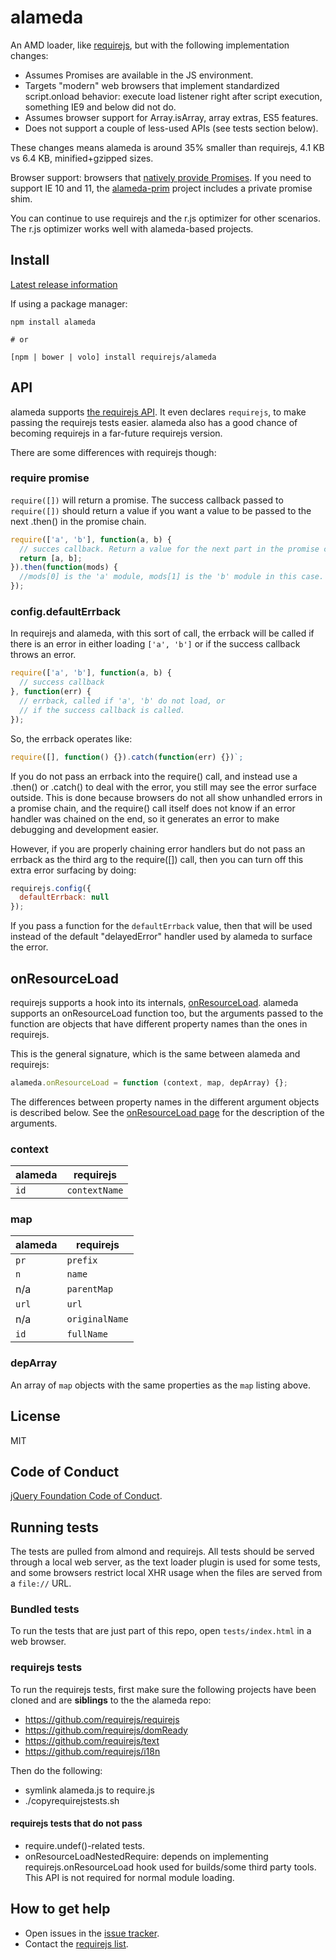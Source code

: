 # alameda

An AMD loader, like [requirejs](http://requirejs.org), but with the following
implementation changes:

* Assumes Promises are available in the JS environment.
* Targets "modern" web browsers that implement standardized script.onload behavior: execute load listener right after script execution, something IE9 and below did not do.
* Assumes browser support for Array.isArray, array extras, ES5 features.
* Does not support a couple of less-used APIs (see tests section below).

These changes means alameda is around 35% smaller than requirejs, 4.1 KB vs 6.4 KB, minified+gzipped sizes.

Browser support: browsers that [natively provide Promises](http://caniuse.com/#feat=promises). If you need to support IE 10 and 11, the [alameda-prim](https://github.com/requirejs/alameda-prim) project includes a private promise shim.

You can continue to use requirejs and the r.js optimizer for other scenarios.
The r.js optimizer works well with alameda-based projects.

## Install

[Latest release information](https://github.com/requirejs/alameda/releases)

If using a package manager:

```
npm install alameda

# or

[npm | bower | volo] install requirejs/alameda
```

## API

alameda supports [the requirejs API](http://requirejs.org/docs/api.html). It even
declares `requirejs`, to make passing the requirejs tests easier. alameda also
has a good chance of becoming requirejs in a far-future requirejs version.

There are some differences with requirejs though:

### require promise

`require([])` will return a promise. The success callback passed to `require([])` should return a value if you want a value to be passed to the next .then() in the promise chain.

```javascript
require(['a', 'b'], function(a, b) {
  // succes callback. Return a value for the next part in the promise chain.
  return [a, b];
}).then(function(mods) {
  //mods[0] is the 'a' module, mods[1] is the 'b' module in this case.
});
```

### config.defaultErrback

In requirejs and alameda, with this sort of call, the errback will be called if there is an error in either loading `['a', 'b']` or if the success callback throws an error.

```javascript
require(['a', 'b'], function(a, b) {
  // success callback
}, function(err) {
  // errback, called if 'a', 'b' do not load, or
  // if the success callback is called.
});
```

So, the errback operates like:

```javascript
require([], function() {}).catch(function(err) {})`;
````

If you do not pass an errback into the require() call, and instead use a .then() or .catch() to deal with the error, you still may see the error surface outside. This is done because browsers do not all show unhandled errors in a promise chain, and the require() call itself does not know if an error handler was chained on the end, so it generates an error to make debugging and development easier.

However, if you are properly chaining error handlers but do not pass an errback as the third arg to the require([]) call, then you can turn off this extra error surfacing by doing:

```javascript
requirejs.config({
  defaultErrback: null
});
```

If you pass a function for the `defaultErrback` value, then that will be used instead of the default "delayedError" handler used by alameda to surface the error.

## onResourceLoad

requirejs supports a hook into its internals, [onResourceLoad](https://github.com/requirejs/requirejs/wiki/Internal-API:-onResourceLoad). alameda supports an onResourceLoad function too, but the arguments passed to the function are objects that have different property names than the ones in requirejs.

This is the general signature, which is the same between alameda and requirejs:

```javascript
alameda.onResourceLoad = function (context, map, depArray) {};
```

The differences between property names in the different argument objects is described below. See the [onResourceLoad page](https://github.com/requirejs/requirejs/wiki/Internal-API:-onResourceLoad) for the description of the arguments.

### context

| alameda | requirejs |
| ------- | --------- |
| `id` | `contextName` |

### map

| alameda | requirejs |
| ------- | --------- |
| `pr` | `prefix` |
| `n` | `name` |
| n/a | `parentMap` |
| `url` | `url` |
| n/a | `originalName` |
| `id` | `fullName` |

### depArray

An array of `map` objects with the same properties as the `map` listing above.

## License

MIT

## Code of Conduct

[jQuery Foundation Code of Conduct](https://jquery.org/conduct/).

## Running tests

The tests are pulled from almond and requirejs. All tests should be served
through a local web server, as the text loader plugin is used for some tests,
and some browsers restrict local XHR usage when the files are served from
a `file://` URL.

### Bundled tests

To run the tests that are just part of this repo, open `tests/index.html` in
a web browser.

### requirejs tests

To run the requirejs tests, first make sure the following projects have been cloned and are **siblings** to the the alameda repo:

* https://github.com/requirejs/requirejs
* https://github.com/requirejs/domReady
* https://github.com/requirejs/text
* https://github.com/requirejs/i18n

Then do the following:

* symlink alameda.js to require.js
* ./copyrequirejstests.sh

#### requirejs tests that do not pass

* require.undef()-related tests.
* onResourceLoadNestedRequire: depends on implementing requirejs.onResourceLoad
hook used for builds/some third party tools. This API is not required for normal
module loading.

## How to get help

* Open issues in the [issue tracker](https://github.com/requirejs/alameda/issues).
* Contact the [requirejs list](https://groups.google.com/group/requirejs).
